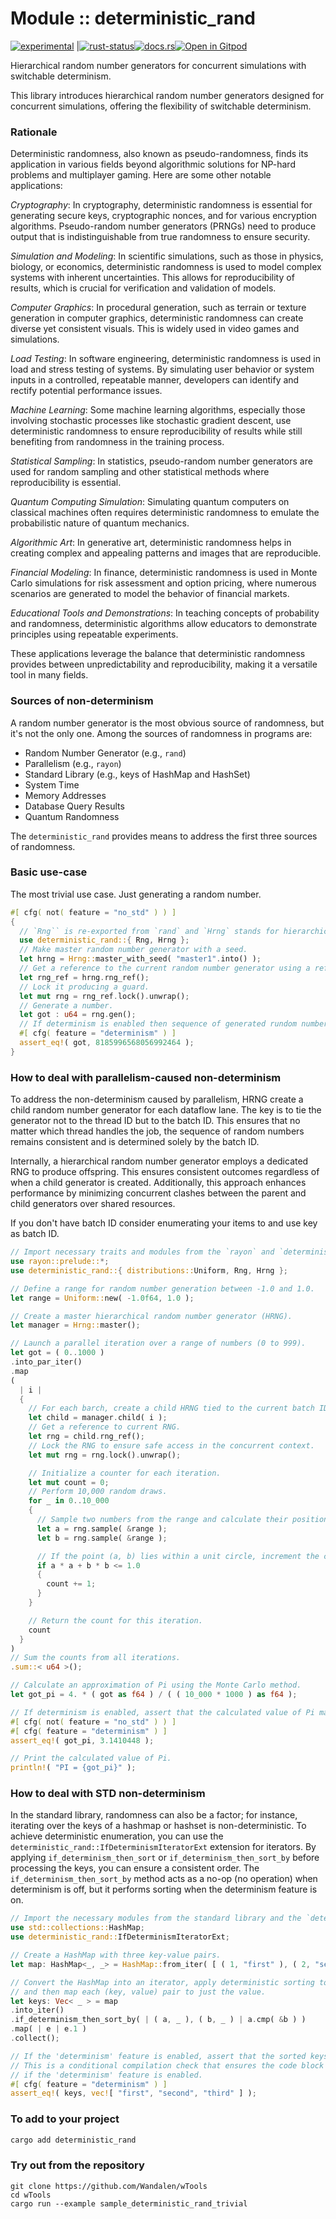 # Module :: deterministic_rand

<!-- {{# generate.module_header{} #}} -->
<!--{ generate.module_header.start() }-->
 [![experimental](https://raster.shields.io/static/v1?label=&message=experimental&color=orange)](https://github.com/emersion/stability-badges#experimental) |[![rust-status](https://github.com/Wandalen/wTools/actions/workflows/ModuleDeterministicRandPush.yml/badge.svg)](https://github.com/Wandalen/wTools/actions/workflows/ModuleDeterministicRandPush.yml)[![docs.rs](https://img.shields.io/docsrs/deterministic_rand?color=e3e8f0&logo=docs.rs)](https://docs.rs/deterministic_rand)[![Open in Gitpod](https://raster.shields.io/static/v1?label=try&message=online&color=eee&logo=gitpod&logoColor=eee)](https://gitpod.io/#RUN_PATH=.,SAMPLE_FILE=sample%2Frust%2Fdeterministic_rand_trivial%2Fsrc%2Fmain.rs,RUN_POSTFIX=--example%20deterministic_rand_trivial/https://github.com/Wandalen/wTools)
<!--{ generate.module_header.end }-->

Hierarchical random number generators for concurrent simulations with switchable determinism.

This library introduces hierarchical random number generators designed for concurrent simulations, offering the flexibility of switchable determinism.

### Rationale

Deterministic randomness, also known as pseudo-randomness, finds its application in various fields beyond algorithmic solutions for NP-hard problems and multiplayer gaming. Here are some other notable applications:

*Cryptography*: In cryptography, deterministic randomness is essential for generating secure keys, cryptographic nonces, and for various encryption algorithms. Pseudo-random number generators (PRNGs) need to produce output that is indistinguishable from true randomness to ensure security.

*Simulation and Modeling*: In scientific simulations, such as those in physics, biology, or economics, deterministic randomness is used to model complex systems with inherent uncertainties. This allows for reproducibility of results, which is crucial for verification and validation of models.

*Computer Graphics*: In procedural generation, such as terrain or texture generation in computer graphics, deterministic randomness can create diverse yet consistent visuals. This is widely used in video games and simulations.

*Load Testing*: In software engineering, deterministic randomness is used in load and stress testing of systems. By simulating user behavior or system inputs in a controlled, repeatable manner, developers can identify and rectify potential performance issues.

*Machine Learning*: Some machine learning algorithms, especially those involving stochastic processes like stochastic gradient descent, use deterministic randomness to ensure reproducibility of results while still benefiting from randomness in the training process.

*Statistical Sampling*: In statistics, pseudo-random number generators are used for random sampling and other statistical methods where reproducibility is essential.

*Quantum Computing Simulation*: Simulating quantum computers on classical machines often requires deterministic randomness to emulate the probabilistic nature of quantum mechanics.

*Algorithmic Art*: In generative art, deterministic randomness helps in creating complex and appealing patterns and images that are reproducible.

*Financial Modeling*: In finance, deterministic randomness is used in Monte Carlo simulations for risk assessment and option pricing, where numerous scenarios are generated to model the behavior of financial markets.

*Educational Tools and Demonstrations*: In teaching concepts of probability and randomness, deterministic algorithms allow educators to demonstrate principles using repeatable experiments.

These applications leverage the balance that deterministic randomness provides between unpredictability and reproducibility, making it a versatile tool in many fields.

### Sources of non-determinism

A random number generator is the most obvious source of randomness, but it's not the only one. Among the sources of randomness in programs are:

- Random Number Generator (e.g., `rand`)
- Parallelism (e.g., `rayon`)
- Standard Library (e.g., keys of HashMap and HashSet)
- System Time
- Memory Addresses
- Database Query Results
- Quantum Randomness

The `deterministic_rand` provides means to address the first three sources of randomness.

### Basic use-case

The most trivial use case. Just generating a random number.

```rust
#[ cfg( not( feature = "no_std" ) ) ]
{
  // `Rng`` is re-exported from `rand` and `Hrng` stands for hierarchical random number generators.
  use deterministic_rand::{ Rng, Hrng };
  // Make master random number generator with a seed.
  let hrng = Hrng::master_with_seed( "master1".into() );
  // Get a reference to the current random number generator using a reference counter and mutex.
  let rng_ref = hrng.rng_ref();
  // Lock it producing a guard.
  let mut rng = rng_ref.lock().unwrap();
  // Generate a number.
  let got : u64 = rng.gen();
  // If determinism is enabled then sequence of generated rundom numbers will be the same.
  #[ cfg( feature = "determinism" ) ]
  assert_eq!( got, 8185996568056992464 );
}
```

### How to deal with parallelism-caused non-determinism

To address the non-determinism caused by parallelism, HRNG create a child random number generator for each dataflow lane. The key is to tie the generator not to the thread ID but to the batch ID. This ensures that no matter which thread handles the job, the sequence of random numbers remains consistent and is determined solely by the batch ID.

Internally, a hierarchical random number generator employs a dedicated RNG to produce offspring. This ensures consistent outcomes regardless of when a child generator is created. Additionally, this approach enhances performance by minimizing concurrent clashes between the parent and child generators over shared resources.

If you don't have batch ID consider enumerating your items to and use key as batch ID.

```rust
// Import necessary traits and modules from the `rayon` and `deterministic_rand` crates.
use rayon::prelude::*;
use deterministic_rand::{ distributions::Uniform, Rng, Hrng };

// Define a range for random number generation between -1.0 and 1.0.
let range = Uniform::new( -1.0f64, 1.0 );

// Create a master hierarchical random number generator (HRNG).
let manager = Hrng::master();

// Launch a parallel iteration over a range of numbers (0 to 999).
let got = ( 0..1000 )
.into_par_iter()
.map
(
  | i |
  {
    // For each barch, create a child HRNG tied to the current batch ID.
    let child = manager.child( i );
    // Get a reference to current RNG.
    let rng = child.rng_ref();
    // Lock the RNG to ensure safe access in the concurrent context.
    let mut rng = rng.lock().unwrap();

    // Initialize a counter for each iteration.
    let mut count = 0;
    // Perform 10,000 random draws.
    for _ in 0..10_000
    {
      // Sample two numbers from the range and calculate their positions.
      let a = rng.sample( &range );
      let b = rng.sample( &range );

      // If the point (a, b) lies within a unit circle, increment the count.
      if a * a + b * b <= 1.0
      {
        count += 1;
      }
    }

    // Return the count for this iteration.
    count
  }
)
// Sum the counts from all iterations.
.sum::< u64 >();

// Calculate an approximation of Pi using the Monte Carlo method.
let got_pi = 4. * ( got as f64 ) / ( ( 10_000 * 1000 ) as f64 );

// If determinism is enabled, assert that the calculated value of Pi matches the expected result.
#[ cfg( not( feature = "no_std" ) ) ]
#[ cfg( feature = "determinism" ) ]
assert_eq!( got_pi, 3.1410448 );

// Print the calculated value of Pi.
println!( "PI = {got_pi}" );
```

### How to deal with STD non-determinism

In the standard library, randomness can also be a factor; for instance, iterating over the keys of a hashmap or hashset is non-deterministic. To achieve deterministic enumeration, you can use the `deterministic_rand::IfDeterminismIteratorExt` extension for iterators. By applying `if_determinism_then_sort` or `if_determinism_then_sort_by` before processing the keys, you can ensure a consistent order. The `if_determinism_then_sort_by` method acts as a no-op (no operation) when determinism is off, but it performs sorting when the determinism feature is on.

```rust
// Import the necessary modules from the standard library and the `deterministic_rand` crate.
use std::collections::HashMap;
use deterministic_rand::IfDeterminismIteratorExt;

// Create a HashMap with three key-value pairs.
let map: HashMap<_, _> = HashMap::from_iter( [ ( 1, "first" ), ( 2, "second" ), ( 3, "third" ) ] );

// Convert the HashMap into an iterator, apply deterministic sorting to the keys,
// and then map each (key, value) pair to just the value.
let keys: Vec< _ > = map
.into_iter()
.if_determinism_then_sort_by( | ( a, _ ), ( b, _ ) | a.cmp( &b ) )
.map( | e | e.1 )
.collect();

// If the 'determinism' feature is enabled, assert that the sorted keys match the expected order.
// This is a conditional compilation check that ensures the code block is compiled and run only
// if the 'determinism' feature is enabled.
#[ cfg( feature = "determinism" ) ]
assert_eq!( keys, vec![ "first", "second", "third" ] );
```

### To add to your project

```bash
cargo add deterministic_rand
```

### Try out from the repository

``` shell test
git clone https://github.com/Wandalen/wTools
cd wTools
cargo run --example sample_deterministic_rand_trivial
```
